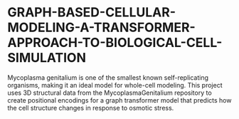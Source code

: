 # GRAPH-BASED-CELLULAR-MODELING-A-TRANSFORMER-APPROACH-TO-BIOLOGICAL-CELL-SIMULATION
Mycoplasma genitalium is one of the smallest known self-replicating organisms, making it an ideal model for whole-cell modeling. This project uses 3D structural data from the MycoplasmaGenitalium repository to create positional encodings for a graph transformer model that predicts how the cell structure changes in response to osmotic stress.
